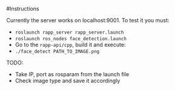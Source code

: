 #Instructions

Currently the server works on localhost:9001. To test it you must:

- ```roslaunch rapp_server rapp_server.launch```
- ```roslaunch ros_nodes face_detection.launch```
- Go to the ```rapp-api/cpp```, build it and execute:
 - ```./face_detect PATH_TO_IMAGE.png```

TODO: 
- Take IP, port as rosparam from the launch file
- Check image type and save it accordingly
